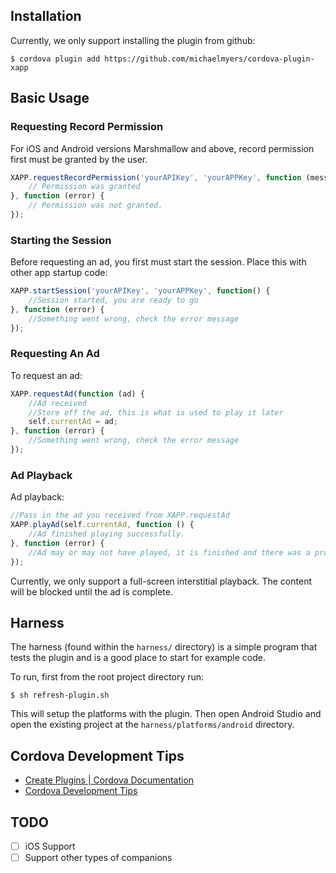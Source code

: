 ## Installation

Currently, we only support installing the plugin from github:

```
$ cordova plugin add https://github.com/michaelmyers/cordova-plugin-xapp
```

## Basic Usage

### Requesting Record Permission

For iOS and Android versions Marshmallow and above, record permission first must be granted by the user.

```javascript
XAPP.requestRecordPermission('yourAPIKey', 'yourAPPKey', function (message) {
    // Permission was granted
}, function (error) {
    // Permission was not granted.
});
```

### Starting the Session

Before requesting an ad, you first must start the session.  Place this with other app startup code:

```javascript
XAPP.startSession('yourAPIKey', 'yourAPPKey', function() {
    //Session started, you are ready to go
}, function (error) {
    //Something went wrong, check the error message
});
```

### Requesting An Ad

To request an ad:

```javascript
XAPP.requestAd(function (ad) {
    //Ad received
    //Store off the ad, this is what is used to play it later
    self.currentAd = ad;
}, function (error) {
    //Something went wrong, check the error message
});

```

### Ad Playback

Ad playback:

```javascript
//Pass in the ad you received from XAPP.requestAd
XAPP.playAd(self.currentAd, function () {
    //Ad finished playing successfully.
}, function (error) {
    //Ad may or may not have played, it is finished and there was a problem
});
```

Currently, we only support a full-screen interstitial playback.  The content will be blocked until the ad is complete.

## Harness

The harness (found within the `harness/` directory) is a simple program that tests the plugin and is a good place to start for example code.

To run, first from the root project directory run:

```
$ sh refresh-plugin.sh
```

This will setup the platforms with the plugin.  Then open Android Studio and open the existing project at the `harness/platforms/android` directory.  

## Cordova Development Tips

* [Create Plugins | Cordova Documentation](http://cordova.apache.org/docs/en/latest/guide/hybrid/plugins/index.html)
* [Cordova Development Tips](https://gist.github.com/revolunet/fdc0eefbcdf8cc58edea)

## TODO

- [ ] iOS Support
- [ ] Support other types of companions
